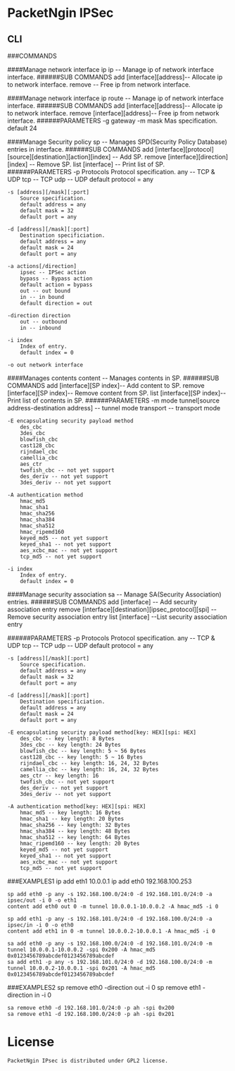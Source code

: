 # PacketNgin IPSec

## CLI

###COMMANDS

####Manage network interface ip
	ip -- Manage ip of network interface interface.
######SUB COMMANDS
	add [interface][address]-- Allocate ip to network interface.
	remove -- Free ip from network interface.

####Manage network interface ip
	route -- Manage ip of network interface interface.
######SUB COMMANDS
	add [interface][address]-- Allocate ip to network interface.
	remove [interface][address]-- Free ip from network interface.
######PARAMETERS
	-g gateway
	-m mask
		Mas specification.
		default 24

####Manage Security policy
	sp -- Manages SPD(Security Policy Database) entries in interface.
######SUB COMMANDS
	add [interface][protocol][source][destination][action][index] -- Add SP.
	remove [interface][direction][index] -- Remove SP.
	list [interface] -- Print list of SP.
######PARAMETERS
	-p Protocols
		Protocol specification.
		any -- TCP & UDP
		tcp -- TCP
		udp -- UDP
		default protocol = any

	-s [address][/mask][:port]
		Source specification.
		default address = any
		default mask = 32
		default port = any

	-d [address][/mask][:port]
		Destination specificiation.
		default address = any
		default mask = 24
		default port = any

	-a actions[/direction]
		ipsec -- IPSec action
		bypass -- Bypass action
		default action = bypass
		out -- out bound
		in -- in bound
		default direction = out

	-direction direction
		out -- outbound
		in -- inbound

	-i index
		Index of entry.
		default index = 0

	-o out network interface

####Manages contents
	content -- Manages contents in SP.
######SUB COMMANDS
	add [interface][SP index]-- Add content to SP.
	remove [interface][SP index]-- Remove content from SP.
	list [interface][SP index]-- Print list of contents in SP.
######PARAMETERS
	-m mode
		tunnel[source address-destination address] -- tunnel mode
		transport -- transport mode

	-E encapsulating security payload method
		des_cbc
		3des_cbc
		blowfish_cbc
		cast128_cbc
		rijndael_cbc
		camellia_cbc
		aes_ctr
		twofish_cbc -- not yet support
		des_deriv -- not yet support
		3des_deriv -- not yet support

	-A authentication method
		hmac_md5
		hmac_sha1
		hmac_sha256
		hmac_sha384
		hmac_sha512
		hmac_ripemd160
		keyed_md5 -- not yet support
		keyed_sha1 -- not yet support
		aes_xcbc_mac -- not yet support
		tcp_md5 -- not yet support

	-i index
		Index of entry.
		default index = 0

####Manage security association
	sa -- Manage SA(Security Association) entries.
######SUB COMMANDS
	add [interface] -- Add security association entry
	remove [interface][destination][ipsec_protocol][spi] -- Remove security association entry
	list [interface] --List security association entry

######PARAMETERS
	-p Protocols
		Protocol specification.
		any -- TCP & UDP
		tcp -- TCP
		udp -- UDP
		default protocol = any

	-s [address][/mask][:port]
		Source specification.
		default address = any
		default mask = 32
		default port = any

	-d [address][/mask][:port]
		Destination specificiation.
		default address = any
		default mask = 24
		default port = any

	-E encapsulating security payload method[key: HEX][spi: HEX]
		des_cbc -- key length: 8 Bytes
		3des_cbc -- key length: 24 Bytes
		blowfish_cbc -- key length: 5 ~ 56 Bytes
		cast128_cbc -- key length: 5 ~ 16 Bytes
		rijndael_cbc -- key length: 16, 24, 32 Bytes
		camellia_cbc -- key length: 16, 24, 32 Bytes
		aes_ctr -- key length: 16
		twofish_cbc -- not yet support
		des_deriv -- not yet support
		3des_deriv -- not yet support

	-A authentication method[key: HEX][spi: HEX]
		hmac_md5 -- key length: 16 Bytes
		hmac_sha1 -- key length: 20 Bytes
		hmac_sha256 -- key length: 32 Bytes
		hmac_sha384 -- key length: 48 Bytes
		hmac_sha512 -- key length: 64 Bytes
		hmac_ripemd160 -- key length: 20 Bytes
		keyed_md5 -- not yet support
		keyed_sha1 -- not yet support
		aes_xcbc_mac -- not yet support
		tcp_md5 -- not yet support

###EXAMPLES1
	ip add eth1 10.0.0.1
	ip add eth0 192.168.100.253

	sp add eth0 -p any -s 192.168.100.0/24:0 -d 192.168.101.0/24:0 -a ipsec/out -i 0 -o eth1
	content add eth0 out 0 -m tunnel 10.0.0.1-10.0.0.2 -A hmac_md5 -i 0

	sp add eth1 -p any -s 192.168.101.0/24:0 -d 192.168.100.0/24:0 -a ipsec/in -i 0 -o eth0
	content add eth1 in 0 -m tunnel 10.0.0.2-10.0.0.1 -A hmac_md5 -i 0

	sa add eth0 -p any -s 192.168.100.0/24:0 -d 192.168.101.0/24:0 -m tunnel 10.0.0.1-10.0.0.2 -spi 0x200 -A hmac_md5 0x0123456789abcdef0123456789abcdef
	sa add eth1 -p any -s 192.168.101.0/24:0 -d 192.168.100.0/24:0 -m tunnel 10.0.0.2-10.0.0.1 -spi 0x201 -A hmac_md5 0x0123456789abcdef0123456789abcdef

###EXAMPLES2
	sp remove eth0 -direction out -i 0
	sp remove eth1 -direction in -i 0
	
	sa remove eth0 -d 192.168.101.0/24:0 -p ah -spi 0x200
	sa remove eth1 -d 192.168.100.0/24:0 -p ah -spi 0x201

# License
	PacketNgin IPsec is distributed under GPL2 license.
